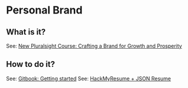 # Personal Brand

## What is it?

See: [New Pluralsight Course: Crafting a Brand for Growth and Prosperity](https://www.troyhunt.com/new-pluralsight-course-crafting-a-brand-for-growth-and-prosperity/)

## How to do it?

See: [Gitbook: Getting started](http://joshuamccall.com/articles/gitbook.html)
See: [HackMyResume + JSON Resume](http://joshuamccall.com/articles/hackmyresume.html)